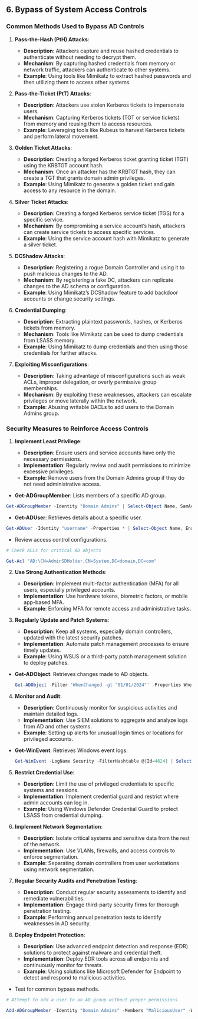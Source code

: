 ## 6. **Bypass of System Access Controls**

### **Common Methods Used to Bypass AD Controls**

1. **Pass-the-Hash (PtH) Attacks**:

   - **Description**: Attackers capture and reuse hashed credentials to authenticate without needing to decrypt them.
   - **Mechanism**: By capturing hashed credentials from memory or network traffic, attackers can authenticate to other systems.
   - **Example**: Using tools like Mimikatz to extract hashed passwords and then utilizing them to access other systems.

2. **Pass-the-Ticket (PtT) Attacks**:

   - **Description**: Attackers use stolen Kerberos tickets to impersonate users.
   - **Mechanism**: Capturing Kerberos tickets (TGT or service tickets) from memory and reusing them to access resources.
   - **Example**: Leveraging tools like Rubeus to harvest Kerberos tickets and perform lateral movement.

3. **Golden Ticket Attacks**:

   - **Description**: Creating a forged Kerberos ticket granting ticket (TGT) using the KRBTGT account hash.
   - **Mechanism**: Once an attacker has the KRBTGT hash, they can create a TGT that grants domain admin privileges.
   - **Example**: Using Mimikatz to generate a golden ticket and gain access to any resource in the domain.

4. **Silver Ticket Attacks**:

   - **Description**: Creating a forged Kerberos service ticket (TGS) for a specific service.
   - **Mechanism**: By compromising a service account’s hash, attackers can create service tickets to access specific services.
   - **Example**: Using the service account hash with Mimikatz to generate a silver ticket.

5. **DCShadow Attacks**:

   - **Description**: Registering a rogue Domain Controller and using it to push malicious changes to the AD.
   - **Mechanism**: By registering a fake DC, attackers can replicate changes to the AD schema or configuration.
   - **Example**: Using Mimikatz’s DCShadow feature to add backdoor accounts or change security settings.

6. **Credential Dumping**:

   - **Description**: Extracting plaintext passwords, hashes, or Kerberos tickets from memory.
   - **Mechanism**: Tools like Mimikatz can be used to dump credentials from LSASS memory.
   - **Example**: Using Mimikatz to dump credentials and then using those credentials for further attacks.

7. **Exploiting Misconfigurations**:

   - **Description**: Taking advantage of misconfigurations such as weak ACLs, improper delegation, or overly permissive group memberships.
   - **Mechanism**: By exploiting these weaknesses, attackers can escalate privileges or move laterally within the network.
   - **Example**: Abusing writable DACLs to add users to the Domain Admins group.

### Security Measures to Reinforce Access Controls

1. **Implement Least Privilege**:

   - **Description**: Ensure users and service accounts have only the necessary permissions.
   - **Implementation**: Regularly review and audit permissions to minimize excessive privileges.
   - **Example**: Remove users from the Domain Admins group if they do not need administrative access.
  
  - **Get-ADGroupMember**: Lists members of a specific AD group.
  ```powershell
  Get-ADGroupMember -Identity "Domain Admins" | Select-Object Name, SamAccountName
  ```
  - **Get-ADUser**: Retrieves details about a specific user.
  ```powershell
  Get-ADUser -Identity "username" -Properties * | Select-Object Name, Enabled, LastLogonDate, PasswordLastSet
  ```

- Review access control configurations.

```powershell
# Check ACLs for critical AD objects

Get-Acl "AD:\CN=AdminSDHolder,CN=System,DC=domain,DC=com"
```

2. **Use Strong Authentication Methods**:

   - **Description**: Implement multi-factor authentication (MFA) for all users, especially privileged accounts.
   - **Implementation**: Use hardware tokens, biometric factors, or mobile app-based MFA.
   - **Example**: Enforcing MFA for remote access and administrative tasks.

3. **Regularly Update and Patch Systems**:

   - **Description**: Keep all systems, especially domain controllers, updated with the latest security patches.
   - **Implementation**: Automate patch management processes to ensure timely updates.
   - **Example**: Using WSUS or a third-party patch management solution to deploy patches.
  
- **Get-ADObject**: Retrieves changes made to AD objects.
  ```powershell
  Get-ADObject -Filter 'WhenChanged -gt "01/01/2024"' -Properties WhenChanged, Name, ObjectClass
  ```


4. **Monitor and Audit**:

   - **Description**: Continuously monitor for suspicious activities and maintain detailed logs.
   - **Implementation**: Use SIEM solutions to aggregate and analyze logs from AD and other systems.
   - **Example**: Setting up alerts for unusual login times or locations for privileged accounts.
  
- **Get-WinEvent**: Retrieves Windows event logs.
  ```powershell
  Get-WinEvent -LogName Security -FilterHashtable @{Id=4624} | Select-Object TimeCreated, Message | Out-File "C:\Logs\LogonEvents.txt"
  ```

5. **Restrict Credential Use**:

   - **Description**: Limit the use of privileged credentials to specific systems and sessions.
   - **Implementation**: Implement credential guard and restrict where admin accounts can log in.
   - **Example**: Using Windows Defender Credential Guard to protect LSASS from credential dumping.

6. **Implement Network Segmentation**:

   - **Description**: Isolate critical systems and sensitive data from the rest of the network.
   - **Implementation**: Use VLANs, firewalls, and access controls to enforce segmentation.
   - **Example**: Separating domain controllers from user workstations using network segmentation.

7. **Regular Security Audits and Penetration Testing**:

   - **Description**: Conduct regular security assessments to identify and remediate vulnerabilities.
   - **Implementation**: Engage third-party security firms for thorough penetration testing.
   - **Example**: Performing annual penetration tests to identify weaknesses in AD security.

8. **Deploy Endpoint Protection**:

   - **Description**: Use advanced endpoint detection and response (EDR) solutions to protect against malware and credential theft.
   - **Implementation**: Deploy EDR tools across all endpoints and continuously monitor for threats.
   - **Example**: Using solutions like Microsoft Defender for Endpoint to detect and respond to malicious activities.

- Test for common bypass methods.

```powershell
# Attempt to add a user to an AD group without proper permissions

Add-ADGroupMember -Identity "Domain Admins" -Members "MaliciousUser" -WhatIf
```
